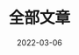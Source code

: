 ---
title: "全部文章"
date: 2022-03-06
layout: "archives"
slug: "archives"
menu:
    main:
        weight: 2
        params: 
            icon: archives
---